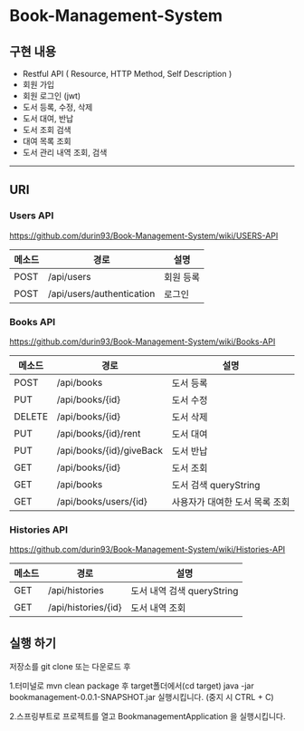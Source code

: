 # Book-Management-System

## 구현 내용

- Restful API ( Resource, HTTP Method, Self Description )
- 회원 가입
- 회원 로그인 (jwt)
- 도서 등록, 수정, 삭제
- 도서 대여, 반납
- 도서 조회 검색
- 대여 목록 조회
- 도서 관리 내역 조회, 검색
---

## URI
### Users API 
https://github.com/durin93/Book-Management-System/wiki/USERS-API

메소드 | 경로 | 설명 | 
|----- | ----------- | ------- | 
| POST |  /api/users | 회원 등록 |
| POST |  /api/users/authentication | 로그인 |


### Books API 
https://github.com/durin93/Book-Management-System/wiki/Books-API

메소드 | 경로 | 설명 | 
|----- | ----------- | ------- | 
| POST |  /api/books | 도서 등록 |
| PUT |  /api/books/{id} | 도서 수정 |
| DELETE |  /api/books/{id} | 도서 삭제 |
| PUT |  /api/books/{id}/rent | 도서 대여 |
| PUT |  /api/books/{id}/giveBack | 도서 반납 |
| GET |  /api/books/{id} | 도서 조회 |
| GET |  /api/books | 도서 검색 queryString |
| GET |  /api/books/users/{id} | 사용자가 대여한 도서 목록 조회 |


### Histories API 
https://github.com/durin93/Book-Management-System/wiki/Histories-API

메소드 | 경로 | 설명 | 
|----- | ----------- | ------- | 
| GET |  /api/histories | 도서 내역 검색 queryString |
| GET |  /api/histories/{id} | 도서 내역 조회 |


## 실행 하기

저장소를 git clone 또는 다운로드 후 

1.터미널로 mvn clean package 후 target폴더에서(cd target) java -jar bookmanagement-0.0.1-SNAPSHOT.jar 실행시킵니다.
(중지 시 CTRL + C)

2.스프링부트로 프로젝트를 열고 BookmanagementApplication 을 실행시킵니다.
